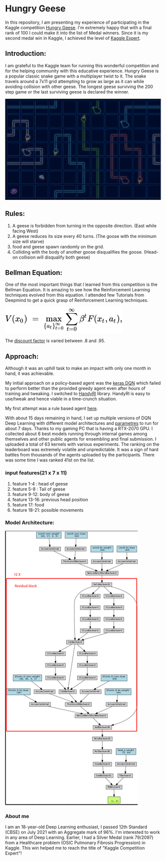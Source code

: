 # Hungry Geese
In this repository, I am presenting my experience of participating in the Kaggle competition [Hungry Geese](https://www.kaggle.com/c/hungry-geese/).
I'm extremely happy that with a final rank of 100 I could make it into the list of Medal winners. Since it is my second medal win in Kaggle, I achieved the level of [Kaggle Expert](https://www.kaggle.com/syedhamzahussain).

## Introduction:
I am grateful to the Kaggle team for running this wonderful competition and for the helping community with this educative experience.
Hungry Geese is a popular classic snake game with a multiplayer twist to it. The snake travels around a 7x11 grid attempting to grow as large as it can while avoiding collision with other geese. The longest geese surviving the 200 step game or the last surviving geese is declared the winner.

![Game](/images/2021-08-12_01-57.png)

## Rules:
1) A geese is forbidden from turning in the opposite direction. (East while facing West)
2) A geese reduces its size every 40 turns. (The goose with the minimum size will starve)
3) food and geese spawn randomly on the grid.
4) Colliding with the body of another goose disqualifies the goose. (Head-on collision will disqualify both geese)

## Bellman Equation:
One of the most important things that I learned from this competition is the Bellman Equation. It is amazing to see how the Reinforcement Learning techniques evolved from this equation. I attended few Tutorials from Deepmind to get a quick grasp of Reinforcement Learning techniques.

![equation](/images/bellman.svg)

The [discount factor](https://stats.stackexchange.com/questions/221402/understanding-the-role-of-the-discount-factor-in-reinforcement-learning) is varied between .8 and .95.
## Approach:
Although it was an uphill task to make an impact with only one month in hand, it was achievable.

My initial approach on a policy-based agent was the [keras DQN](src/keras.ipynb) which failed to perform better than the provided greedy agent even after hours of training and tweaking. I switched to [HandyRl](https://github.com/DeNA/HandyRL) library. HandyRl is easy to use/tweak and hence viable in a time-crunch situation.

My first attempt was a rule based agent [here](src/Smarter_Greedy_Goose.ipynb).

With about 15 days remaining in hand, I set up multiple versions of DQN Deep Learning with different model architectures and [parametres](config.yaml) to run for about 7 days. Thanks to my gaming PC that is having a RTX-2070 GPU. I collected about 6 best models running through internal games among themselves and other public agents for ensembling and final submission. I uploaded a total of 63 kernels with various experiments. The ranking on the leaderboard was extremely volatile and unpredictable. It was a sign of hard battles from thousands of the agents uploaded by the participants. There was some time I was ranked 41st on the list.
### input features(21 x 7 x 11)
   1) feature 1-4 : head of geese
   2) feature 5-8 : Tail of geese
   3) feature 9-12: body of geese
   4) feature 13-16: previous head position
   5) feature 17: food
   6) feature 18-21: possible movements
### Model Architecture:
![Model](/images/architecture_model.png)


### About me
I am an 18-year-old Deep Learning enthusiast, I passed 12th Standard (CBSE) on July 2021 with an Aggregate mark of 96%. I'm interested to work in any area of Deep Learning. Earlier, I had a Silver Medal (rank 79/2097) from a Healthcare problem (OSIC Pulmonary Fibrosis Progression) in Kaggle. This win helped me to reach the title of "Kaggle Competition Expert"!
